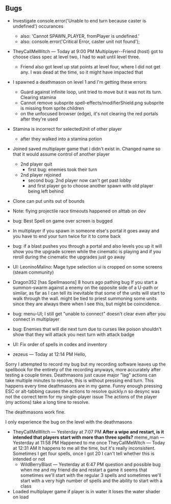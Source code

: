 ## Bugs
- Investigate console.error('Unable to end turn because caster is undefined') occurances
    - also: 'Cannot SPAWN_PLAYER, fromPlayer is undefined.'
    - also: console.error('Critical Error, caster unit not found');
- TheyCallMeWitch — Today at 9:00 PM
Multiplayer--Friend (host) got to choose class spec at level two, I had to wait until level three. 
    - Friend also got level up stat points at level four, where I did not get any. I was dead at the time, so it might have impacted that
- I spawned a deathmason on level 1 and I'm getting these errors:
    -    Guard against infinite loop, unit tried to move but it was not its turn.  Clearing stamina
    - Cannot remove subsprite spell-effects/modifierShield.png subsprite is missing from sprite.children
    - on the unfocused browser (edge), it's not clearing the red portals after they're used
- Stamina is incorrect for selectedUnit of other player
    - after they walked into a stamina potion

- Joined saved multiplayer game that i didn't exist in.  Changed name so that it would assume control of another player
    - 2nd player quit
        - first bug: enemies took their turn
    - 2nd player rejoined
        - second bug: 2nd player now can't get past lobby
        - and first player go to choose another spawn with old player being left behind

- Clone can put units out of bounds
- Note: flying projectile race timeouts happened on alttab on dev
- bug: Best Spell on game over screen is bugged
- In multiplayer if you spawn in someone else's portal it goes away and you have to end your turn twice for it to come back
- bug: if a blast pushes you through a portal and also levels you up it will show you the upgrade screen while the cinematic is playing and if you reroll during the cinematic the upgrades just go away
- UI: LeoninoMalino: Mage type selection ui is cropped on some screens (steam community)
-  Dragon352 [has Spellmasons] 8 hours ago
    pathing bug
    If you start a summon-swarm against a enemy on the opposite side of a U-path or similar, as far as I can tell its inevitable that some of the units will start to walk through the wall.
    might be tied to priest summoning some units since they are always there when I see this, but might be coincidence.
- bug: menu-UI; I still get "unable to connect" doesn't clear even after you connect in multiplayer
- bug: Enemies that will die next turn due to curses like poison shouldn't show that they will attack you next turn with attack badge
- UI: Fix order of spells in codex and inventory
- zezeus — Today at 12:14 PM
Hello, 

Sorry I attempted to record my bug but my recording software leaves up the spellbook for the entirety of the recording
anyways, more accurately after testing a couple times. Deathmasons just cause major "lag" actions can take multiple minutes to resolve, this is without pressing end turn. This happens every time deathmasons are in my game. Funny enough pressing ESC or alt-tabbing causes the actions to resolve quickly.n
so desync was not the correct term for my single-player issue
The actions of the player (my actions) take a long time to resolve. 

The deathmasons work fine. 

I only experience the bug on the level with the deathmasons
- TheyCallMeWitch — Yesterday at 7:07 PM
**After a wipe and restart, is it intended that players start with more than three spells?**
meme_man — Yesterday at 11:58 PM
Happened to me once
TheyCallMeWitch — Today at 12:31 AM
It happens to me all the time, but it's really inconsistent. Sometimes I get four spells, once I got 20
I can't tell whether this is intended or not
    - WildBerryBlast — Yesterday at 6:47 PM
question and possible bug when me and my friend die and restart a game it seems that sometimes we'll start with the regular 3 spells and sometimes we'll start with a very high number of spells and the ability to start with a class
- Loaded multiplayer game if player is in water it loses the water shader on load